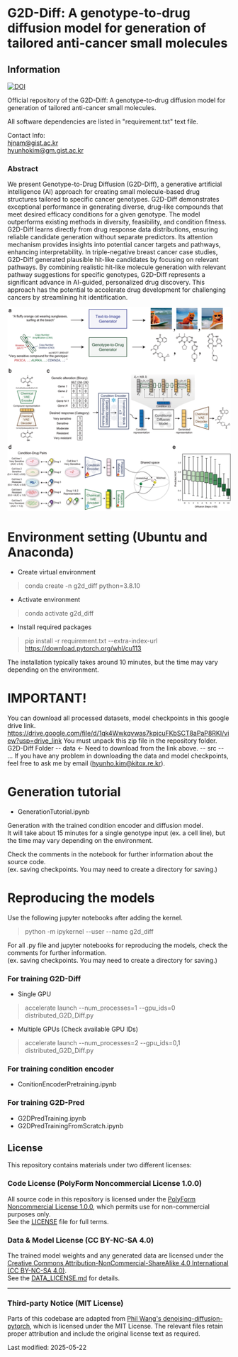 # G2D-Diff: A genotype-to-drug diffusion model for generation of tailored anti-cancer small molecules
## Information
[![DOI](https://zenodo.org/badge/832038278.svg)](https://doi.org/10.5281/zenodo.15265966)

Official repository of the G2D-Diff: A genotype-to-drug diffusion model for generation of tailored anti-cancer small molecules.  

All software dependencies are listed in "requirement.txt" text file.

Contact Info:   
hjnam@gist.ac.kr  
hyunhokim@gm.gist.ac.kr

### Abstract
We present Genotype-to-Drug Diffusion (G2D-Diff), a generative artificial intelligence (AI) approach for creating small molecule-based drug structures tailored to specific cancer genotypes. G2D-Diff demonstrates exceptional performance in generating diverse, drug-like compounds that meet desired efficacy conditions for a given genotype. The model outperforms existing methods in diversity, feasibility, and condition fitness. G2D-Diff learns directly from drug response data distributions, ensuring reliable candidate generation without separate predictors. Its attention mechanism provides insights into potential cancer targets and pathways, enhancing interpretability. In triple-negative breast cancer case studies, G2D-Diff generated plausible hit-like candidates by focusing on relevant pathways. By combining realistic hit-like molecule generation with relevant pathway suggestions for specific genotypes, G2D-Diff represents a significant advance in AI-guided, personalized drug discovery. This approach has the potential to accelerate drug development for challenging cancers by streamlining hit identification. 

![g2d_diff_fig](https://github.com/GIST-CSBL/G2D-Diff/blob/main/Fig1_LastRev_2.png)


# Environment setting (Ubuntu and Anaconda)
- Create virtual environment 
> conda create -n g2d_diff python=3.8.10

- Activate environment
> conda activate g2d_diff
 
- Install required packages
> pip install -r requirement.txt --extra-index-url https://download.pytorch.org/whl/cu113

The installation typically takes around 10 minutes, but the time may vary depending on the environment.

# IMPORTANT!
You can download all processed datasets, model checkpoints in this google drive link. 
https://drive.google.com/file/d/1qk4Wwkqvwas7kpjcuFKbSCT8aPaP8RKI/view?usp=drive_link 
You must unpack this zip file in the repository folder. 
G2D-Diff Folder 
  -- data <- Need to download from the link above. 
  -- src 
  -- ... 
If you have any problem in downloading the data and model checkpoints, feel free to ask me by email (hyunho.kim@kitox.re.kr). 

# Generation tutorial
- GenerationTutorial.ipynb
 
Generation with the trained condition encoder and diffusion model.  
It will take about 15 minutes for a single genotype input (ex. a cell line), but the time may vary depending on the environment.  

Check the comments in the notebook for further information about the source code.  
(ex. saving checkpoints. You may need to create a directory for saving.)

# Reproducing the models
Use the following jupyter notebooks after adding the kernel. 
> python -m ipykernel --user --name g2d_diff


For all .py file and jupyter notebooks for reproducing the models, check the comments for further information.  
(ex. saving checkpoints. You may need to create a directory for saving.)

### For training G2D-Diff
- Single GPU
> accelerate launch --num_processes=1 --gpu_ids=0 distributed_G2D_Diff.py

- Multiple GPUs (Check available GPU IDs)
> accelerate launch --num_processes=2 --gpu_ids=0,1 distributed_G2D_Diff.py

### For training condition encoder
- ConitionEncoderPretraining.ipynb

 
### For training G2D-Pred
- G2DPredTraining.ipynb
- G2DPredTrainingFromScratch.ipynb




## License

This repository contains materials under two different licenses:

### Code License (PolyForm Noncommercial License 1.0.0)
All source code in this repository is licensed under the [PolyForm Noncommercial License 1.0.0](https://polyformproject.org/licenses/noncommercial/1.0.0/), which permits use for non-commercial purposes only.  
See the [LICENSE](LICENSE) file for full terms.

### Data & Model License (CC BY-NC-SA 4.0)
The trained model weights and any generated data are licensed under the [Creative Commons Attribution-NonCommercial-ShareAlike 4.0 International (CC BY-NC-SA 4.0)](https://creativecommons.org/licenses/by-nc-sa/4.0/).  
See the [DATA_LICENSE.md](DATA_LICENSE.md) for details.

---

### Third-party Notice (MIT License)
Parts of this codebase are adapted from [Phil Wang's denoising-diffusion-pytorch](https://github.com/lucidrains/denoising-diffusion-pytorch), which is licensed under the MIT License. The relevant files retain proper attribution and include the original license text as required.


Last modified: 2025-05-22
